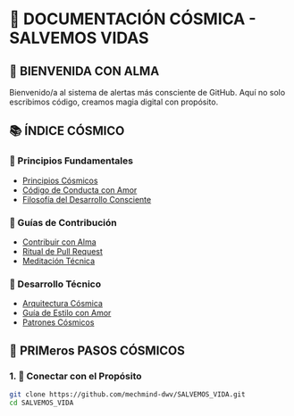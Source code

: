 # 🌌 DOCUMENTACIÓN CÓSMICA - SALVEMOS VIDAS

## 🧘 BIENVENIDA CON ALMA

Bienvenido/a al sistema de alertas más consciente de GitHub. Aquí no solo escribimos código, creamos magia digital con propósito.

## 📚 ÍNDICE CÓSMICO

### 🌟 Principios Fundamentales
- [Principios Cósmicos](PRINCIPIOS_COSMICOS.md)
- [Código de Conducta con Amor](CODIGO_CONDUCTA.md)
- [Filosofía del Desarrollo Consciente](FILOSOFIA.md)

### 💖 Guías de Contribución
- [Contribuir con Alma](CONTRIBUTIR_CON_ALMA.md)
- [Ritual de Pull Request](RITUAL_PR.md)
- [Meditación Técnica](MEDITACION_TECNICA.md)

### 🚀 Desarrollo Técnico
- [Arquitectura Cósmica](ARQUITECTURA_COSMICA.md)
- [Guía de Estilo con Amor](ESTILO_CODIGO.md)
- [Patrones Cósmicos](PATRONES_COSMICOS.md)

## 🌈 PRIMeros PASOS CÓSMICOS

### 1. 🧘 Conectar con el Propósito
```bash
git clone https://github.com/mechmind-dwv/SALVEMOS_VIDA.git
cd SALVEMOS_VIDA
